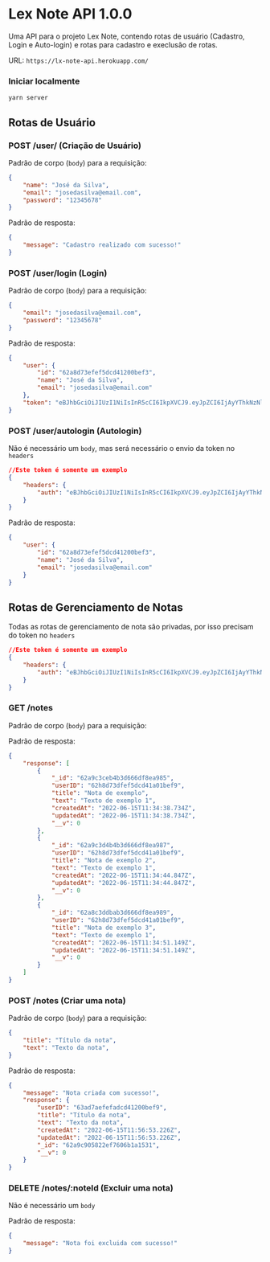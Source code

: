 # Lex Note API 1.0.0

Uma API para o projeto Lex Note, contendo rotas de usuário (Cadastro, Login e Auto-login) e rotas para cadastro e execlusão de rotas.

URL: `https://lx-note-api.herokuapp.com/`

### Iniciar localmente

```ssh
yarn server
```

## Rotas de Usuário

### POST /user/ (Criação de Usuário)

Padrão de corpo (`body`) para a requisição:

```json
{
    "name": "José da Silva",
    "email": "josedasilva@email.com",
    "password": "12345678"
}
```

Padrão de resposta:

```json
{
    "message": "Cadastro realizado com sucesso!"
}
```

### POST /user/login (Login)

Padrão de corpo (`body`) para a requisição:

```json
{
    "email": "josedasilva@email.com",
    "password": "12345678"
}
```

Padrão de resposta:

```json
{
	"user": {
		"id": "62a8d73efef5dcd41200bef3",
		"name": "José da Silva",
		"email": "josedasilva@email.com"
	},
	"token": "eBJhbGciOiJIUzI1NiIsInR5cCI6IkpXVCJ9.eyJpZCI6IjAyYThkNzNlZmVmNWRjZDQxMjAwYmVmOSIsIm5hbWUiOiJBbGV4IENvbmRlciIsImVtYWlsIjoiYWxleC52LmNvbmRlckBnbWFpbC5jb20iLCJpYXQiOjE2NTUyMzYxNTIsImV4cCI6MTY1NTI3OTM1Mn0.trsb8P58a6U5aTV7Xjf2x1fRIEHa81X-kEx7p_DEOPE"
}
```

### POST /user/autologin (Autologin)

Não é necessário um `body`, mas será necessário o envio da token no `headers`

```json
//Este token é somente um exemplo
{
	"headers": {
        "auth": "eBJhbGciOiJIUzI1NiIsInR5cCI6IkpXVCJ9.eyJpZCI6IjAyYThkNzNlZmVmNWRjZDQxMjAwYmVmOSIsIm5hbWUiOiJBbGV4IENvbmRlciIsImVtYWlsIjoiYWxleC52LmNvbmRlckBnbWFpbC5jb20iLCJpYXQiOjE2NTUyMzYxNTIsImV4cCI6MTY1NTI3OTM1Mn0.trsb8P58a6U5aTV7Xjf2x1fRIEHa81X-kEx7p_DEOPE",
    }
}
```

Padrão de resposta:

```json
{
	"user": {
		"id": "62a8d73efef5dcd41200bef3",
		"name": "José da Silva",
		"email": "josedasilva@email.com"
	}
}
```

## Rotas de Gerenciamento de Notas

Todas as rotas de gerenciamento de nota são privadas, por isso precisam do token no `headers`

```json
//Este token é somente um exemplo
{
	"headers": {
        "auth": "eBJhbGciOiJIUzI1NiIsInR5cCI6IkpXVCJ9.eyJpZCI6IjAyYThkNzNlZmVmNWRjZDQxMjAwYmVmOSIsIm5hbWUiOiJBbGV4IENvbmRlciIsImVtYWlsIjoiYWxleC52LmNvbmRlckBnbWFpbC5jb20iLCJpYXQiOjE2NTUyMzYxNTIsImV4cCI6MTY1NTI3OTM1Mn0.trsb8P58a6U5aTV7Xjf2x1fRIEHa81X-kEx7p_DEOPE",
    }
}
```

### GET /notes

Padrão de corpo (`body`) para a requisição:

Padrão de resposta:

```json
{
	"response": [
		{
			"_id": "62a9c3ceb4b3d666df8ea985",
			"userID": "62h8d73dfef5dcd41a01bef9",
			"title": "Nota de exemplo",
			"text": "Texto de exemplo 1",
			"createdAt": "2022-06-15T11:34:38.734Z",
			"updatedAt": "2022-06-15T11:34:38.734Z",
			"__v": 0
		},
		{
			"_id": "62a9c3d4b4b3d666df8ea987",
			"userID": "62h8d73dfef5dcd41a01bef9",
			"title": "Nota de exemplo 2",
			"text": "Texto de exemplo 1",
			"createdAt": "2022-06-15T11:34:44.847Z",
			"updatedAt": "2022-06-15T11:34:44.847Z",
			"__v": 0
		},
		{
			"_id": "62a8c3ddbab3d666df8ea989",
			"userID": "62h8d73dfef5dcd41a01bef9",
			"title": "Nota de exemplo 3",
			"text": "Texto de exemplo 1",
			"createdAt": "2022-06-15T11:34:51.149Z",
			"updatedAt": "2022-06-15T11:34:51.149Z",
			"__v": 0
		}
	]
}
```

### POST /notes (Criar uma nota)

Padrão de corpo (`body`) para a requisição:

```json
{
    "title": "Título da nota",
    "text": "Texto da nota",
}
```

Padrão de resposta:

```json
{
	"message": "Nota criada com sucesso!",
	"response": {
		"userID": "63ad7aefefadcd41200bef9",
		"title": "Título da nota",
		"text": "Texto da nota",
		"createdAt": "2022-06-15T11:56:53.226Z",
		"updatedAt": "2022-06-15T11:56:53.226Z",
		"_id": "62a9c905822ef7606b1a1531",
		"__v": 0
	}
}
```

### DELETE /notes/:noteId (Excluir uma nota)

Não é necessário um `body`

Padrão de resposta:

```json
{
	"message": "Nota foi excluida com sucesso!"
}
```

